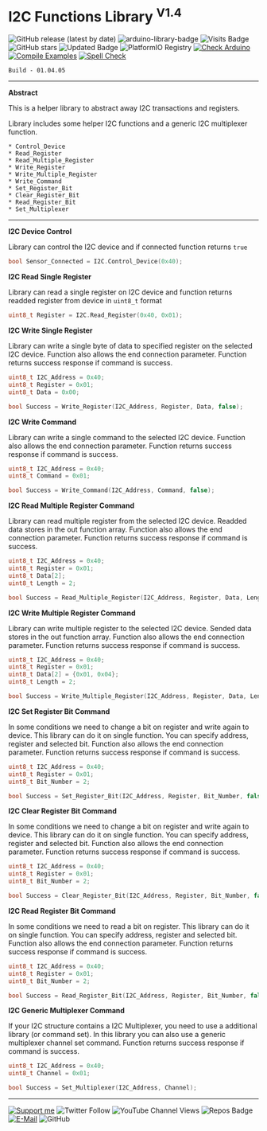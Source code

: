 # I2C Functions Library <sup>V1.4</sup>

![GitHub release (latest by date)](https://img.shields.io/github/v/release/akkoyun/I2C_Functions) ![arduino-library-badge](https://www.ardu-badge.com/badge/I2C_Functions.svg?) ![Visits Badge](https://badges.pufler.dev/visits/akkoyun/I2C_Functions) ![GitHub stars](https://img.shields.io/github/stars/akkoyun/I2C_Functions?style=flat&logo=github) ![Updated Badge](https://badges.pufler.dev/updated/akkoyun/I2C_Functions) ![PlatformIO Registry](https://badges.registry.platformio.org/packages/akkoyun/library/I2C_Functions.svg) 
[![Check Arduino](https://github.com/akkoyun/I2C_Functions/actions/workflows/check-arduino.yml/badge.svg)](https://github.com/akkoyun/I2C_Functions/actions/workflows/check-arduino.yml) [![Compile Examples](https://github.com/akkoyun/I2C_Functions/actions/workflows/compile-examples.yml/badge.svg)](https://github.com/akkoyun/I2C_Functions/actions/workflows/compile-examples.yml) [![Spell Check](https://github.com/akkoyun/I2C_Functions/actions/workflows/spell-check.yml/badge.svg)](https://github.com/akkoyun/I2C_Functions/actions/workflows/spell-check.yml)

	Build - 01.04.05

---

**Abstract**

This is a helper library to abstract away I2C transactions and registers.

Library includes some helper I2C functions and a generic I2C multiplexer function.

    * Control_Device
    * Read_Register
    * Read_Multiple_Register
    * Write_Register
    * Write_Multiple_Register
    * Write_Command
    * Set_Register_Bit
    * Clear_Register_Bit
    * Read_Register_Bit
    * Set_Multiplexer

---

**I2C Device Control**

Library can control the I2C device and if connected function returns ```true```

```C++
bool Sensor_Connected = I2C.Control_Device(0x40);
```

**I2C Read Single Register**

Library can read a single register on I2C device and function returns readded register from device in ```uint8_t``` format

```C++
uint8_t Register = I2C.Read_Register(0x40, 0x01);
```

**I2C Write Single Register**

Library can write a single byte of data to specified register on the selected I2C device. Function also allows the end connection parameter. Function returns success response if command is success.

```C++
uint8_t I2C_Address = 0x40;
uint8_t Register = 0x01;
uint8_t Data = 0x00;

bool Success = Write_Register(I2C_Address, Register, Data, false);
```

**I2C Write Command**

Library can write a single command to the selected I2C device. Function also allows the end connection parameter. Function returns success response if command is success.

```C++
uint8_t I2C_Address = 0x40;
uint8_t Command = 0x01;

bool Success = Write_Command(I2C_Address, Command, false);
```

**I2C Read Multiple Register Command**

Library can read multiple register from the selected I2C device. Readded data stores in the out function array. Function also allows the end connection parameter. Function returns success response if command is success.

```C++
uint8_t I2C_Address = 0x40;
uint8_t Register = 0x01;
uint8_t Data[2];
uint8_t Length = 2;

bool Success = Read_Multiple_Register(I2C_Address, Register, Data, Length, false);
```

**I2C Write Multiple Register Command**

Library can write multiple register to the selected I2C device. Sended data stores in the out function array. Function also allows the end connection parameter. Function returns success response if command is success.

```C++
uint8_t I2C_Address = 0x40;
uint8_t Register = 0x01;
uint8_t Data[2] = {0x01, 0x04};
uint8_t Length = 2;

bool Success = Write_Multiple_Register(I2C_Address, Register, Data, Length);
```

**I2C Set Register Bit Command**

In some conditions we need to change a bit on register and write again to device. This library can do it on single function. You can specify address, register and selected bit. Function also allows the end connection parameter. Function returns success response if command is success.

```C++
uint8_t I2C_Address = 0x40;
uint8_t Register = 0x01;
uint8_t Bit_Number = 2;

bool Success = Set_Register_Bit(I2C_Address, Register, Bit_Number, false);
```

**I2C Clear Register Bit Command**

In some conditions we need to change a bit on register and write again to device. This library can do it on single function. You can specify address, register and selected bit. Function also allows the end connection parameter. Function returns success response if command is success.

```C++
uint8_t I2C_Address = 0x40;
uint8_t Register = 0x01;
uint8_t Bit_Number = 2;

bool Success = Clear_Register_Bit(I2C_Address, Register, Bit_Number, false);
```

**I2C Read Register Bit Command**

In some conditions we need to read a bit on register. This library can do it on single function. You can specify address, register and selected bit. Function also allows the end connection parameter. Function returns success response if command is success.

```C++
uint8_t I2C_Address = 0x40;
uint8_t Register = 0x01;
uint8_t Bit_Number = 2;

bool Success = Read_Register_Bit(I2C_Address, Register, Bit_Number, false);
```

**I2C Generic Multiplexer Command**

If your I2C structure contains a I2C Multiplexer, you need to use a additional library (or command set). In this library you can also use a generic multiplexer channel set command. Function returns success response if command is success.

```C++
uint8_t I2C_Address = 0x40;
uint8_t Channel = 0x01;

bool Success = Set_Multiplexer(I2C_Address, Channel);
```

---

[![Support me](https://img.shields.io/badge/Support-PATREON-GREEN.svg)](https://www.patreon.com/bePatron?u=62967889) ![Twitter Follow](https://img.shields.io/twitter/follow/gunceakkoyun?style=social) ![YouTube Channel Views](https://img.shields.io/youtube/channel/views/UCIguQGdaBT1GnnVMz5qAZ2Q?style=social) ![Repos Badge](https://badges.pufler.dev/repos/akkoyun) [![E-Mail](https://img.shields.io/badge/E_Mail-Mehmet_Gunce_Akkoyun-blue.svg)](mailto:akkoyun@me.com) ![GitHub](https://img.shields.io/github/license/akkoyun/Statistical) 